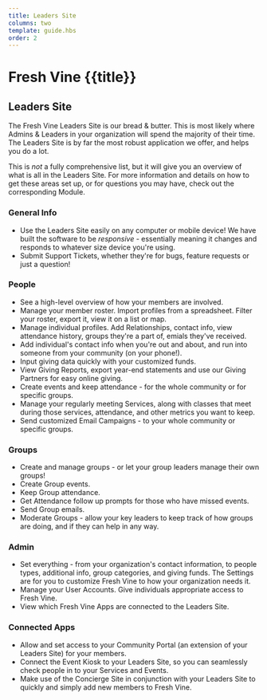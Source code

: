 ```yaml
---
title: Leaders Site
columns: two
template: guide.hbs
order: 2
---
```


# Fresh Vine {{title}}

## Leaders Site  

The Fresh Vine Leaders Site is our bread & butter. This is most likely where Admins & Leaders in your organization will spend the majority of their time. The Leaders Site is by far the most robust application we offer, and helps you do a lot.  

This is *not* a fully comprehensive list, but it will give you an overview of what is all in the Leaders Site. For more information and details on how to get these areas set up, or for questions you may have, check out the corresponding Module.  

### General Info

*  Use the Leaders Site easily on any computer or mobile device! We have built the software to be *responsive* - essentially meaning it changes and responds to whatever size device you're using.  
*  Submit Support Tickets, whether they're for bugs, feature requests or just a question!

### People  

*  See a high-level overview of how your members are involved.  
*  Manage your member roster. Import profiles from a spreadsheet. Filter your roster, export it, view it on a list or map.   
*  Manage individual profiles. Add Relationships, contact info, view attendance history, groups they're a part of, emials they've received.  
*  Add individual's contact info when you're out and about, and run into someone from your community (on your phone!).  
*  Input giving data quickly with your customized funds.   
*  View Giving Reports, export year-end statements and use our Giving Partners for easy online giving.  
*  Create events and keep attendance - for the whole community or for specific groups.  
*  Manage your regularly meeting Services, along with classes that meet during those services, attendance, and other metrics you want to keep.  
*  Send customized Email Campaigns - to your whole community or specific groups.  

### Groups 
 
*  Create and manage groups - or let your group leaders manage their own groups!  
*  Create Group events.  
*  Keep Group attendance.  
*  Get Attendance follow up prompts for those who have missed events.  
*  Send Group emails.  
*  Moderate Groups - allow your key leaders to keep track of how groups are doing, and if they can help in any way.  

### Admin

*  Set everything - from your organization's contact information, to people types, additional info, group categories, and giving funds. The Settings are for you to customize Fresh Vine to how your organization needs it.  
*  Manage your User Accounts. Give individuals appropriate access to Fresh Vine.  
*  View which Fresh Vine Apps are connected to the Leaders Site.  

### Connected Apps    

*  Allow and set access to your Community Portal (an extension of your Leaders Site) for your members.  
*  Connect the Event Kiosk to your Leaders Site, so you can seamlessly check people in to your Services and Events. 
*  Make use of the Concierge Site in conjunction with your Leaders Site to quickly and simply add new members to Fresh Vine. 
